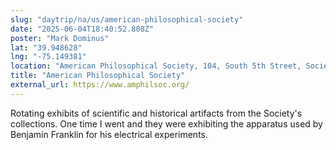```yaml
---
slug: "daytrip/na/us/american-philosophical-society"
date: "2025-06-04T18:40:52.808Z"
poster: "Mark Dominus"
lat: "39.948628"
lng: "-75.149381"
location: "American Philosophical Society, 104, South 5th Street, Society Hill, Center City, Philadelphia, Philadelphia County, Pennsylvania, 19106, United States"
title: "American Philosophical Society"
external_url: https://www.amphilsoc.org/
---
```

Rotating exhibits of scientific and historical artifacts from the Society's collections.  One time I went and they were exhibiting the apparatus used by Benjamin Franklin for his electrical experiments.